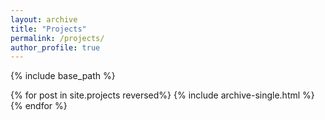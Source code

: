 ```yaml
---
layout: archive
title: "Projects"
permalink: /projects/
author_profile: true
---
```


{% include base_path %}


{% for post in site.projects reversed%}
  {% include archive-single.html %}
{% endfor %}